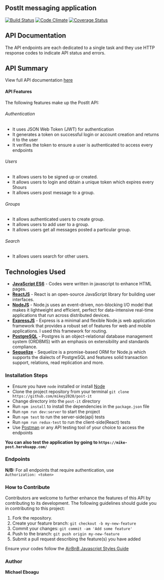 ## PostIt messaging application

[![Build Status](https://travis-ci.org/mikey2020/post-it.svg?branch=develop)](https://travis-ci.org/mikey2020/post-it)
[![Code Climate](https://codeclimate.com/github/mikey2020/post-it/badges/gpa.svg)](https://codeclimate.com/github/mikey2020/post-it)
[![Coverage Status](https://coveralls.io/repos/github/mikey2020/post-it/badge.svg)](https://coveralls.io/github/mikey2020/post-it)

## API Documentation
The API endpoints are each dedicated to a single task and they use HTTP response codes to indicate API status and errors.

## API Summary
View full API documentation [here](https://mike-post.herokuapp.com/api-docs)

#### API Features

The following features make up the PostIt API:

###### Authentication

- It uses JSON Web Token (JWT) for authentication
- It generates a token on successful login or account creation and returns it to the user
- It verifies the token to ensure a user is authenticated to access every endpoints

###### Users

- It allows users to be signed up or created. 
- It allows users to login and obtain a unique token which expires every 5hours
- It allows users post message to a group.

###### Groups

- It allows authenticated users to create group.
- It allows users to add user to a group. 
- It allows users get all messages posted a particular group.

###### Search

- It allows users search for other users. 

## Technologies Used
- **[JavaScript ES6](http://es6-features.org/)** - Codes were written in javascript to enhance HTML pages.
- **[ReactJS](https://facebook.github.io/react/)** - React is an open-source JavaScript library for building user interfaces.
- **[NodeJS](https://nodejs.org/)** - Node.js uses an event-driven, non-blocking I/O model that makes it lightweight and efficient, perfect for data-intensive real-time applications that run across distributed devices.
- **[ExpressJS](https://expressjs.com/)** - Express is a minimal and flexible Node.js web application framework that provides a robust set of features for web and mobile applications. I used this framework for routing.
- **[PostgreSQL](https://www.postgresql.org/)** - Postgres is an object-relational database management system (ORDBMS) with an emphasis on extensibility and standards compliance.
- **[Sequelize](http://docs.sequelizejs.com/)** - Sequelize is a promise-based ORM for Node.js which supports the dialects of PostgreSQL and features solid transaction support, relations, read replication and more.

### **Installation Steps**
* Ensure you have `node` installed or install [Node](https://nodejs.org/en/download/)
* Clone the project repository from your terminal `git clone https://github.com/mikey2020/post-it`
* Change directory into the `post-it` directory
* Run `npm install` to install the dependencies in the `package.json` file
* Run `npm run dev:server` to start the project
* Run `npm test` to run the server-side(api) tests
* Run `npm run redux-test` to run the client-side(React) tests
* Use [Postman](https://www.getpostman.com/) or any API testing tool of your choice to access the endpoints

**You can also test the application by going to `https://mike-post.herokuapp.com/`**

### **Endpoints**
**N/B:** For all endpoints that require authentication, use \
`Authorization: <token>`

### How to Contribute
Contributors are welcome to further enhance the features of this API by contributing to its development. The following guidelines should guide you in contributing to this project:

1. Fork the repository.
2. Create your feature branch: `git checkout -b my-new-feature`
3. Commit your changes: `git commit -am 'Add some feature'`
4. Push to the branch: `git push origin my-new-feature`
5. Submit a pull request describing the feature(s) you have added

Ensure your codes follow the [AirBnB Javascript Styles Guide](https://github.com/airbnb/javascript)

### Author
**Michael Eboagu**